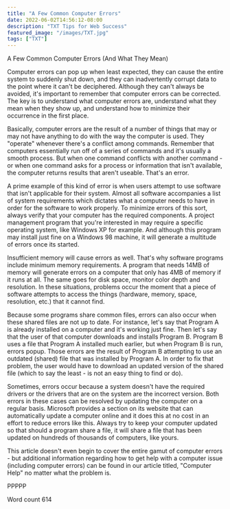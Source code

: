 ```yaml
---
title: "A Few Common Computer Errors"
date: 2022-06-02T14:56:12-08:00
description: "TXT Tips for Web Success"
featured_image: "/images/TXT.jpg"
tags: ["TXT"]
---
```


A Few Common Computer Errors
(And What They Mean)

Computer errors can pop up when least expected, they can cause the entire system to suddenly shut down, and they can inadvertently corrupt data to the point where it can't be deciphered. Although they can't always be avoided, it's important to remember that computer errors can be corrected. The key is to understand what computer errors are, understand what they mean when they show up, and understand how to minimize their occurrence in the first place.

Basically, computer errors are the result of a number of things that may or may not have anything to do with the way the computer is used. They "operate" whenever there's a conflict among commands. Remember that computers essentially run off of a series of commands and it's usually a smooth process. But when one command conflicts with another command - or when one command asks for a process or information that isn't available, the computer returns results that aren't useable. That's an error.

A prime example of this kind of error is when users attempt to use software that isn't applicable for their system. Almost all software accompanies a list of system requirements which dictates what a computer needs to have in order for the software to work properly. To minimize errors of this sort, always verify that your computer has the required components. A project management program that you're interested in may require a specific operating system, like Windows XP for example. And although this program may install just fine on a Windows 98 machine, it will generate a multitude of errors once its started. 

Insufficient memory will cause errors as well. That's why software programs include minimum memory requirements. A program that needs 14MB of memory will generate errors on a computer that only has 4MB of memory if it runs at all. The same goes for disk space, monitor color depth and resolution. In these situations, problems occur the moment that a piece of software attempts to access the things (hardware, memory, space, resolution, etc.) that it cannot find.

Because some programs share common files, errors can also occur when these shared files are not up to date. For instance, let's say that Program A is already installed on a computer and it's working just fine. Then let's say that the user of that computer downloads and installs Program B. Program B uses a file that Program A installed much earlier, but when Program B is run, errors popup. Those errors are the result of Program B attempting to use an outdated (shared) file that was installed by Program A. In order to fix that problem, the user would have to download an updated version of the shared file (which to say the least - is not an easy thing to find or do).

Sometimes, errors occur because a system doesn't have the required drivers or the drivers that are on the system are the incorrect version. Both errors in these cases can be resolved by updating the computer on a regular basis. Microsoft provides a section on its website that can automatically update a computer online and it does this at no cost in an effort to reduce errors like this. Always try to keep your computer updated so that should a program share a file, it will share a file that has been updated on hundreds of thousands of computers, like yours.

This article doesn't even begin to cover the entire gamut of computer errors - but additional information regarding how to get help with a computer issue (including computer errors) can be found in our article titled, "Computer Help" no matter what the problem is.

PPPPP

Word count 614


